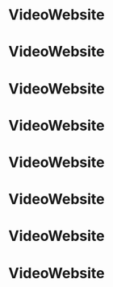 # VideoWebsite
# VideoWebsite
# VideoWebsite
# VideoWebsite
# VideoWebsite
# VideoWebsite
# VideoWebsite
# VideoWebsite
